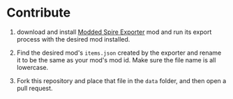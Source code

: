 # Contribute

1) download and install [Modded Spire Exporter](https://steamcommunity.com/sharedfiles/filedetails/?id=2069872611&searchtext=exporter) mod and run its export process with the desired mod installed.

2) Find the desired mod's `items.json` created by the exporter and rename it to be the same as your mod's mod id. Make sure the file name is all lowercase.

3) Fork this repository and place that file in the `data` folder, and then open a pull request.
